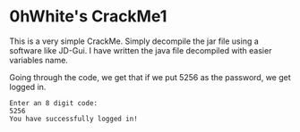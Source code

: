 # 0hWhite's CrackMe1

This is a very simple CrackMe. Simply decompile the jar file using a software like JD-Gui. I have written the java file decompiled with easier variables name. 

Going through the code, we get that if we put 5256 as the password, we get logged in. 

```
Enter an 8 digit code: 
5256
You have successfully logged in!
```